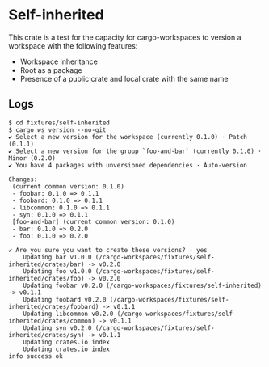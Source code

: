 # Self-inherited

This crate is a test for the capacity for cargo-workspaces to version a workspace with the following features:

- Workspace inheritance
- Root as a package
- Presence of a public crate and local crate with the same name

## Logs

```console
$ cd fixtures/self-inherited
$ cargo ws version --no-git
✔ Select a new version for the workspace (currently 0.1.0) · Patch (0.1.1)
✔ Select a new version for the group `foo-and-bar` (currently 0.1.0) · Minor (0.2.0)
✔ You have 4 packages with unversioned dependencies · Auto-version

Changes:
 (current common version: 0.1.0)
 - foobar: 0.1.0 => 0.1.1
 - foobard: 0.1.0 => 0.1.1
 - libcommon: 0.1.0 => 0.1.1
 - syn: 0.1.0 => 0.1.1
 [foo-and-bar] (current common version: 0.1.0)
 - bar: 0.1.0 => 0.2.0
 - foo: 0.1.0 => 0.2.0

✔ Are you sure you want to create these versions? · yes
    Updating bar v1.0.0 (/cargo-workspaces/fixtures/self-inherited/crates/bar) -> v0.2.0
    Updating foo v1.0.0 (/cargo-workspaces/fixtures/self-inherited/crates/foo) -> v0.2.0
    Updating foobar v0.2.0 (/cargo-workspaces/fixtures/self-inherited) -> v0.1.1
    Updating foobard v0.2.0 (/cargo-workspaces/fixtures/self-inherited/crates/foobard) -> v0.1.1
    Updating libcommon v0.2.0 (/cargo-workspaces/fixtures/self-inherited/crates/common) -> v0.1.1
    Updating syn v0.2.0 (/cargo-workspaces/fixtures/self-inherited/crates/syn) -> v0.1.1
    Updating crates.io index
    Updating crates.io index
info success ok
```
